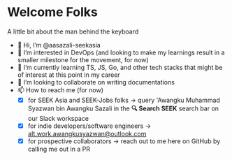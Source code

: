 # Welcome Folks

A little bit about the man behind the keyboard
- 👋 Hi, I’m @aasazali-seekasia
- 👀 I’m interested in DevOps (and looking to make my learnings result in a smaller milestone for the movement, for now) 
- 🌱 I’m currently learning TS, JS, Go, and other tech stacks that might be of interest at this point in my career
- 💞️ I’m looking to collaborate on writing documentations 
- 📫 How to reach me (for now)
  - [x] for SEEK Asia and SEEK-Jobs folks -> query 'Awangku Muhammad Syazwan bin Awangku Sazali in the **🔍 Search SEEK** search bar on our Slack workspace
  - [x] for indie developers/software engineers -> alt.work.awangkusyazwan@outlook.com
  - [x] for prospective collaborators -> reach out to me here on GitHub by calling me out in a PR
  
<!---
aasazali-seekasia/aasazali-seekasia is a ✨ special ✨ repository because its `README.md` (this file) appears on your GitHub profile.
You can click the Preview link to take a look at your changes.
--->
